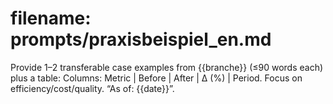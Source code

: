 # filename: prompts/praxisbeispiel_en.md
Provide 1–2 transferable case examples from {{branche}} (≤90 words each) plus a table:
Columns: Metric | Before | After | Δ (%) | Period.
Focus on efficiency/cost/quality. “As of: {{date}}”.
